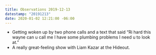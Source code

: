 ```yaml
---
title: Observations 2019-12-13
datestamp: "20191213"
date: 2020-01-02 12:21:00 -06:00
---
```


- Getting woken up by two phone calls and a text that said “Ri hard this wayne can u call me I have some plumbing problems I need u to look at.”
- A really great-feeling show with Liam Kazar at the Hideout.
